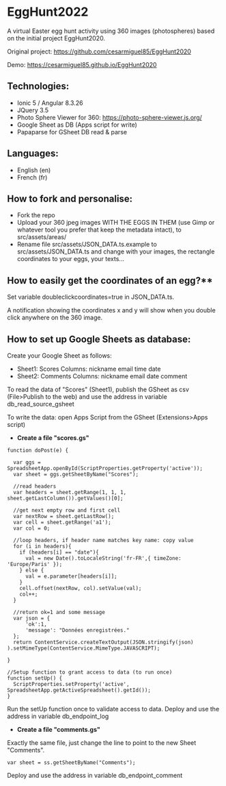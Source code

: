 # EggHunt2022
A virtual Easter egg hunt activity using 360 images (photospheres) based on the initial project EggHunt2020.

Original project:
https://github.com/cesarmiguel85/EggHunt2020

Demo:
https://cesarmiguel85.github.io/EggHunt2020

## Technologies:
* Ionic 5 / Angular 8.3.26
* JQuery 3.5
* Photo Sphere Viewer for 360: https://photo-sphere-viewer.js.org/
* Google Sheet as DB (Apps script for write)
* Papaparse for GSheet DB read & parse

## Languages:
* English (en)
* French (fr)

## How to fork and personalise:
* Fork the repo
* Upload your 360 jpeg images WITH THE EGGS IN THEM (use Gimp or whatever tool you prefer that keep the metadata intact), to src/assets/areas/
* Rename file src/assets/JSON_DATA.ts.example to src/assets/JSON_DATA.ts and change with your images, the rectangle coordinates to your eggs, your texts...


## How to easily get the coordinates of an egg?** 

Set variable doubleclickcoordinates=true in JSON_DATA.ts.

A notification showing the coordinates x and y will show when you double click anywhere on the 360 image.


## How to set up Google Sheets as database:

Create your Google Sheet as follows:
* Sheet1: Scores
Columns: nickname	email	time	date
* Sheet2: Comments
Columns: nickname	email	date	comment

To read the data of "Scores" (Sheet1), publish the GSheet as csv (File>Publish to the web) and use the address in variable db_read_source_gsheet

To write the data: open Apps Script from the GSheet (Extensions>Apps script)


- **Create a file "scores.gs"**

```
function doPost(e) { 

  var ggs = SpreadsheetApp.openById(ScriptProperties.getProperty('active'));
  var sheet = ggs.getSheetByName("Scores");

  //read headers
  var headers = sheet.getRange(1, 1, 1, sheet.getLastColumn()).getValues()[0];

  //get next empty row and first cell
  var nextRow = sheet.getLastRow();
  var cell = sheet.getRange('a1');
  var col = 0;

  //loop headers, if header name matches key name: copy value
  for (i in headers){ 
    if (headers[i] == "date"){
      val = new Date().toLocaleString('fr-FR',{ timeZone: 'Europe/Paris' });
    } else {
      val = e.parameter[headers[i]]; 
    }
    cell.offset(nextRow, col).setValue(val);
    col++;
  }

  //return ok=1 and some message
  var json = {
      'ok':1, 
      'message': "Données enregistrées." 
  }; 
  return ContentService.createTextOutput(JSON.stringify(json) ).setMimeType(ContentService.MimeType.JAVASCRIPT); 
  
}

//Setup function to grant access to data (to run once)
function setUp() {
  ScriptProperties.setProperty('active', SpreadsheetApp.getActiveSpreadsheet().getId());
}
```

Run the setUp function once to validate access to data.
Deploy and use the address in variable db_endpoint_log


- **Create a file "comments.gs"**

Exactly the same file, just change the line to point to the new Sheet "Comments".

```
var sheet = ss.getSheetByName("Comments");

```

Deploy and use the address in variable db_endpoint_comment

